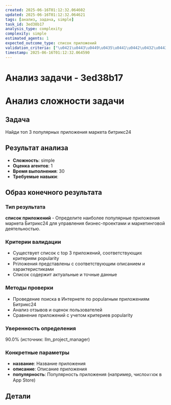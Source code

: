 ```yaml
---
created: 2025-06-16T01:12:32.064602
updated: 2025-06-16T01:12:32.064621
tags: [анализ, задача, simple]
task_id: 3ed38b17
analysis_type: complexity
complexity: simple
estimated_agents: 1
expected_outcome_type: список приложений
validation_criteria: ["\u0421\u0443\u0449\u0435\u0441\u0442\u0432\u0443\u0435\u0442 \u0441\u043f\u0438\u0441\u043e\u043a \u0441 top 3 \u043f\u0440\u0438\u043b\u043e\u0436\u0435\u043d\u0438\u0439, \u0441\u043e\u043e\u0442\u0432\u0435\u0442\u0441\u0442\u0432\u0443\u044e\u0449\u0438\u0445 \u043a\u0440\u0438\u0442\u0435\u0440\u0438\u044f\u043c popularity", " Pri\u043b\u043e\u0436\u0435\u043d\u0438\u044f \u043f\u0440\u0435\u0434\u0441\u0442\u0430\u0432\u043b\u0435\u043d\u044b \u0441 \u0441\u043e\u043e\u0442\u0432\u0435\u0442\u0441\u0442\u0432\u0443\u044e\u0449\u0438\u043c \u043e\u043f\u0438\u0441\u0430\u043d\u0438\u0435\u043c \u0438 \u0445\u0430\u0440\u0430\u043a\u0442\u0435\u0440\u0438\u0441\u0442\u0438\u043a\u0430\u043c\u0438", " \u0421\u043f\u0438\u0441\u043e\u043a \u0441\u043e\u0434\u0435\u0440\u0436\u0438\u0442 \u0430\u043a\u0442\u0443\u0430\u043b\u044c\u043d\u044b\u0435 \u0438 \u0442\u043e\u0447\u043d\u044b\u0435 \u0434\u0430\u043d\u043d\u044b\u0435"]
timestamp: 2025-06-16T01:12:32.064590
---
```


# Анализ задачи - 3ed38b17

# Анализ сложности задачи

## Задача
Найди топ 3 популярных приложения маркета битрикс24

## Результат анализа
- **Сложность**: simple
- **Оценка агентов**: 1
- **Время выполнения**: 30
- **Требуемые навыки**: 

## Образ конечного результата

### Тип результата
**список приложений** - Определите наиболее популярные приложения маркета Битрикс24 для управления бизнес-проектами и маркетинговой деятельностью.

### Критерии валидации
- Существует список с top 3 приложений, соответствующих критериям popularity
-  Priложения представлены с соответствующим описанием и характеристиками
-  Список содержит актуальные и точные данные

### Методы проверки
- Проведение поиска в Интернете по popularным приложениям Битрикс24
- Анализ отзывов и оценок пользователей
- Сравнение приложений с учетом критериев popularity

### Уверенность определения
90.0% (источник: llm_project_manager)

### Конкретные параметры
- **название**: Название приложения
- **описание**: Описание приложения
- **популярность**: Популярность приложения (например, числоดาวок в App Store)


## Детали

